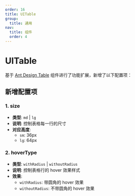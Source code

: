 ```yaml
---
order: 16
title: UITable
group:
  title: 通用
nav:
  title: 组件
  order: 4
---
```


# UITable

基于 [Ant Design Table](https://ant-design.antgroup.com/components/table-cn#when-to-use) 组件进行了功能扩展，新增了以下配置项：

## 新增配置项

### 1. size

- **类型**: `md` | `lg`
- **说明**: 控制表格每一行的尺寸
- **对应高度**:
  - `sm`: 36px
  - `lg`: 64px

### 2. hoverType

- **类型**: `withRadius` | `withoutRadius`
- **说明**: 控制表格行的 hover 效果样式
- **效果**:
  - `withRadius`: 带圆角的 hover 效果
  - `withoutRadius`: 不带圆角的 hover 效果

<code src="./example/demo2.tsx"></code>

